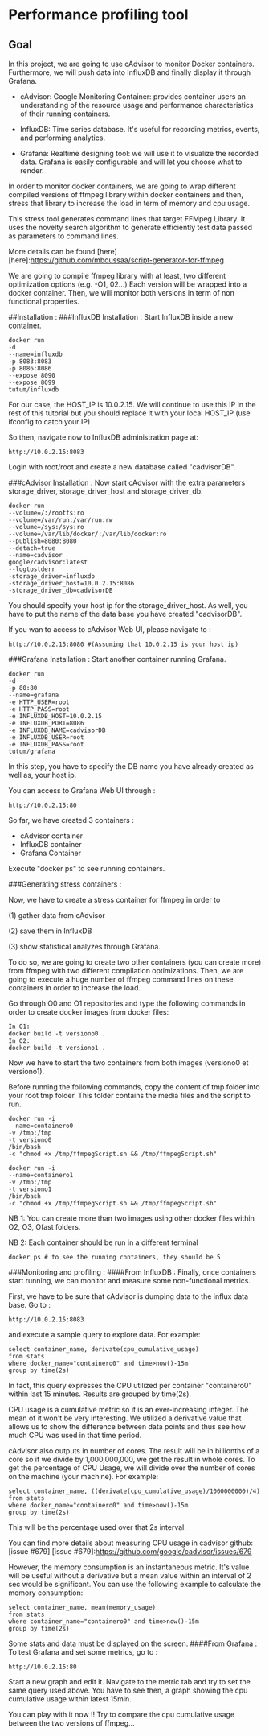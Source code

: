 # Performance profiling tool
## Goal
In this project, we are going to use cAdvisor to monitor Docker containers. Furthermore, we will push data into InfluxDB and finally display it through Grafana.

- cAdvisor: Google Monitoring Container: provides container users an understanding of the resource usage and performance characteristics of their running containers.
   
- InfluxDB: Time series database. It's useful for recording metrics, events, and performing analytics.

- Grafana: Realtime designing tool: we will use it to visualize the recorded data. Grafana is easily configurable and will let you choose what to render.
   
In order to monitor docker containers, we are going to wrap different compiled versions of ffmpeg library within docker containers and then, stress that library to increase the load in term of memory and cpu usage.

This stress tool generates command lines that target FFMpeg Library. It uses the novelty search algorithm to generate efficiently test data passed as parameters to command lines.

More details can be found [here]
[here]:https://github.com/mboussaa/script-generator-for-ffmpeg

We are going to compile ffmpeg library with at least, two different optimization options (e.g. -O1, 02...) Each version will be wrapped into a docker container. Then, we will monitor both versions in term of non functional properties.

##Installation :
###InfluxDB Installation :
Start InfluxDB inside a new container.

    docker run  
    -d
    --name=influxdb 
    -p 8083:8083  
    -p 8086:8086  
    --expose 8090  
    --expose 8099  
    tutum/influxdb

For our case, the HOST_IP is 10.0.2.15. We will continue to use this IP in the rest of this tutorial but you should replace it with your local HOST_IP (use ifconfig to catch your IP)

So then, navigate now to InfluxDB administration page at:

    http://10.0.2.15:8083

Login with root/root and create a new database called "cadvisorDB".

###cAdvisor Installation :
Now start cAdvisor with the extra parameters storage_driver, storage_driver_host and storage_driver_db.

    docker run     
    --volume=/:/rootfs:ro     
    --volume=/var/run:/var/run:rw     
    --volume=/sys:/sys:ro     
    --volume=/var/lib/docker/:/var/lib/docker:ro     
    --publish=8080:8080     
    --detach=true     
    --name=cadvisor     
    google/cadvisor:latest  
    --logtostderr   
    -storage_driver=influxdb    
    -storage_driver_host=10.0.2.15:8086
    -storage_driver_db=cadvisorDB 
   
You should specify your host ip for the storage_driver_host. As well, you have to put the name of the data base you have created "cadvisorDB".

If you wan to access to cAdvisor Web UI, please navigate to :

    http://10.0.2.15:8080 #(Assuming that 10.0.2.15 is your host ip)

###Grafana Installation :
Start another container running Grafana.

    docker run
    -d
    -p 80:80 
    --name=grafana  
    -e HTTP_USER=root   
    -e HTTP_PASS=root    
    -e INFLUXDB_HOST=10.0.2.15    
    -e INFLUXDB_PORT=8086 
    -e INFLUXDB_NAME=cadvisorDB
    -e INFLUXDB_USER=root
    -e INFLUXDB_PASS=root     
    tutum/grafana

In this step, you have to specify the DB name you have already created as well as, your host ip.
   
You can access to Grafana Web UI through :
   
    http://10.0.2.15:80

So far, we have created 3 containers :
  - cAdvisor container
  - InfluxDB container
  - Grafana Container

Execute "docker ps" to see running containers.

###Generating stress containers :
 
Now, we have to create a stress container for ffmpeg in order to

(1) gather data from cAdvisor

(2) save them in InfluxDB

(3) show statistical analyzes through Grafana.

To do so, we are going to create two other containers (you can create more) from ffmpeg with two different compilation optimizations. Then, we are going to execute a huge number of ffmpeg command lines on these containers in order to increase the load.

Go through O0 and O1 repositories and type the following commands in order to create docker images from docker files:

    In O1:
    docker build -t versiono0 .
    In O2:
    docker build -t versiono1 .

Now we have to start the two containers from both images (versiono0 et versiono1).

Before running the following commands, copy the content of tmp folder into your root tmp folder. This folder contains the media files and the script to run.

	docker run -i 
	--name=containero0 
	-v /tmp:/tmp 
	-t versiono0 
	/bin/bash 
	-c "chmod +x /tmp/ffmpegScript.sh && /tmp/ffmpegScript.sh"

	docker run -i 
	--name=containero1 
	-v /tmp:/tmp 
	-t versiono1 
	/bin/bash 
	-c "chmod +x /tmp/ffmpegScript.sh && /tmp/ffmpegScript.sh"

NB 1: You can create more than two images using other docker files within O2, O3, Ofast folders.

NB 2: Each container should be run in a different terminal

    docker ps # to see the running containers, they should be 5

###Monitoring and profiling :
####From InfluxDB :
Finally, once containers start running, we can monitor and measure some non-functional metrics.

First, we have to be sure that cAdvisor is dumping data to the influx data base. Go to :

    http://10.0.2.15:8083

and execute a sample query to explore data. For example:

	select container_name, derivate(cpu_cumulative_usage) 
	from stats 
	where docker_name="containero0" and time>now()-15m 
	group by time(2s)

In fact, this query expresses the CPU utilized per container "containero0" within last 15 minutes. Results are grouped by time(2s).

CPU usage is a cumulative metric so it is an ever-increasing integer. The mean of it won't be very interesting. We utilized a derivative value that allows us to show the difference between data points and thus see how much CPU was used in that time period.

cAdvisor also outputs in number of cores. The result will be in billionths of a core so if we divide by 1,000,000,000, we get the result in whole cores. To get the percentage of CPU Usage, we will divide over the number of cores on the machine (your machine). For example:

	select container_name, ((derivate(cpu_cumulative_usage)/1000000000)/4) 
	from stats 
	where docker_name="containero0" and time>now()-15m 
	group by time(2s)

This will be the percentage used over that 2s interval.

You can find more details about measuring CPU usage in cadvisor github: [issue #679]
[issue #679]:https://github.com/google/cadvisor/issues/679

However, the memory consumption is an instantaneous metric. It's value will be useful without a derivative but a mean value within an interval of 2 sec would be significant. You can use the following example to calculate the memory consumption:

	select container_name, mean(memory_usage) 
	from stats 
	where container_name="containero0" and time>now()-15m 
	group by time(2s)

Some stats and data must be displayed on the screen.
####From Grafana :
To test Grafana and set some metrics, go to :
 
    http://10.0.2.15:80

Start a new graph and edit it. Navigate to the metric tab and try to set the same query used above. You have to see then, a graph showing the cpu cumulative usage within latest 15min.

You can play with it now !! Try to compare the cpu cumulative usage between the two versions of ffmpeg...

   










